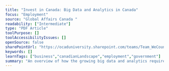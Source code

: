 ```yaml
---
title: "Invest in Canada: Big Data and Analytics in Canada"
focus: "Employment"
source: "Global Affairs Canada "
readability: ["Intermediate"]
type: "PDF Article"
toolPurpose: []
toolAccessibilityIssues: []
openSource: false
sharePointUrl: "https://ocaduniversity.sharepoint.com/teams/Team_WeCount/Shared%20Documents/Resources%20and%20Tools/Literature%20(curated)/Invest%20in%20Canada_Big%20data%20and%20analytics%20in%20Canada.pdf"
keywords: []
learnTags: ["business","canadianLandscape","employment","government"]
summary: "An overview of how the growing big data and analytics requirements of major Canadian and global organizations have created opportunities in Canada for the leading global companies in those spaces. "
---
```


